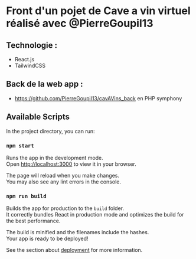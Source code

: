 # Front d'un pojet de Cave a vin virtuel réalisé avec @PierreGoupil13

## Technologie :

- React.js
- TailwindCSS

## Back de la web app :

- https://github.com/PierreGoupil13/cavAVins_back en PHP symphony

## Available Scripts

In the project directory, you can run:

### `npm start`

Runs the app in the development mode.\
Open [http://localhost:3000](http://localhost:3000) to view it in your browser.

The page will reload when you make changes.\
You may also see any lint errors in the console.

### `npm run build`

Builds the app for production to the `build` folder.\
It correctly bundles React in production mode and optimizes the build for the best performance.

The build is minified and the filenames include the hashes.\
Your app is ready to be deployed!

See the section about [deployment](https://facebook.github.io/create-react-app/docs/deployment) for more information.



